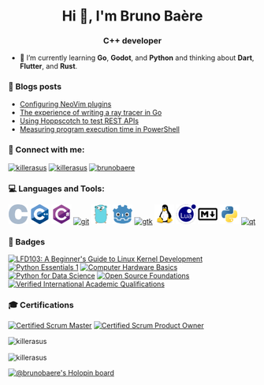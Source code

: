 <h1 align="center">Hi 👋, I'm Bruno Baère</h1>
<h3 align="center">C++ developer</h3>

- 🌱 I’m currently learning **Go**, **Godot**, and **Python** and thinking about **Dart**, **Flutter**, and **Rust**.

### 📕 Blogs posts
<!-- BLOG-POST-LIST:START -->
- [Configuring NeoVim plugins](https://dev.to/killerasus/configuring-neovim-plugins-2kj0)
- [The experience of writing a ray tracer in Go](https://dev.to/killerasus/the-experience-of-writing-a-ray-tracer-in-go-24op)
- [Using Hoppscotch to test REST APIs](https://dev.to/killerasus/using-hoppscotch-to-test-rest-apis-gm5)
- [Measuring program execution time in PowerShell](https://dev.to/killerasus/measuring-program-execution-time-in-powershell-fdg)
<!-- BLOG-POST-LIST:END -->

<h3 align="left">🔗 Connect with me:</h3>
<p align="left">
<a href="https://codepen.io/killerasus" target="blank"><img align="center" src="https://raw.githubusercontent.com/rahuldkjain/github-profile-readme-generator/master/src/images/icons/Social/codepen.svg" alt="killerasus" height="30" width="40" /></a>
<a href="https://dev.to/killerasus" target="blank"><img align="center" src="https://raw.githubusercontent.com/rahuldkjain/github-profile-readme-generator/master/src/images/icons/Social/devto.svg" alt="killerasus" height="30" width="40" /></a>
<a href="https://linkedin.com/in/brunobaere" target="blank"><img align="center" src="https://raw.githubusercontent.com/rahuldkjain/github-profile-readme-generator/master/src/images/icons/Social/linked-in-alt.svg" alt="brunobaere" height="30" width="40" /></a>
</p>

<h3 align="left">💻 Languages and Tools:</h3>
<p align="left"><a href="https://www.cprogramming.com/" target="_blank" rel="noreferrer"><img src="https://raw.githubusercontent.com/devicons/devicon/master/icons/c/c-original.svg" alt="c" width="40" height="40"/></a> <a href="https://www.w3schools.com/cpp/" target="_blank" rel="noreferrer"><img src="https://raw.githubusercontent.com/devicons/devicon/master/icons/cplusplus/cplusplus-original.svg" alt="cplusplus" width="40" height="40"/></a> <a href="https://www.w3schools.com/cs/" target="_blank" rel="noreferrer"><img src="https://raw.githubusercontent.com/devicons/devicon/master/icons/csharp/csharp-original.svg" alt="csharp" width="40" height="40"/></a> <a href="https://git-scm.com/" target="_blank" rel="noreferrer"><img src="https://www.vectorlogo.zone/logos/git-scm/git-scm-icon.svg" alt="git" width="40" height="40"/></a> <a href="https://golang.org" target="_blank" rel="noreferrer"><img src="https://raw.githubusercontent.com/devicons/devicon/master/icons/go/go-original.svg" alt="go" width="40" height="40"/></a> <a href="https://godotengine.org/" target="_blank" rel="noreferrer"><img src="https://raw.githubusercontent.com/devicons/devicon/master/icons/godot/godot-original.svg" alt="godot" width="40" height="40"/></a> <a href="https://www.gtk.org/" target="_blank" rel="noreferrer"><img src="https://upload.wikimedia.org/wikipedia/commons/7/71/GTK_logo.svg" alt="gtk" width="40" height="40"/></a> <a href="https://www.linux.org/" target="_blank" rel="noreferrer"><img src="https://raw.githubusercontent.com/devicons/devicon/master/icons/linux/linux-original.svg" alt="linux" width="40" height="40"/></a> <a href="https://lua.org" target="_blank" rel="noreferrer"><img src="https://raw.githubusercontent.com/devicons/devicon/master/icons/lua/lua-original.svg" alt="lua" width="40" height="40"/></a> <a href="https://www.markdownguide.org/" target="_blank" rel="norefferrer"><img src="https://raw.githubusercontent.com/devicons/devicon/1119b9f84c0290e0f0b38982099a2bd027a48bf1/icons/markdown/markdown-original.svg" alt="markdown" width="40", height="40"/></a> <a href="https://www.python.org/" target="_blank" rel="noreferrer"><img src="https://raw.githubusercontent.com/devicons/devicon/master/icons/python/python-original.svg" alt="python" width="40" height="40"/></a> <a href="https://www.qt.io/" target="_blank" rel="noreferrer"><img src="https://upload.wikimedia.org/wikipedia/commons/0/0b/Qt_logo_2016.svg" alt="qt" width="40" height="40"/></a></p>

### 📛 Badges
<!--START_SECTION:badges-->
<a href="https://www.credly.com/badges/faf7cbfa-c941-4c71-898a-1590825fc728" title="LFD103: A Beginner's Guide to Linux Kernel Development"><img src="https://images.credly.com/size/80x80/images/c6d2f560-62c8-4b89-a825-aa982fdafed7/blob" alt="LFD103: A Beginner's Guide to Linux Kernel Development" width="80" height="80"></a>
<a href="https://www.credly.com/badges/34e6c876-79b8-42d7-a0d0-0c672f0032f0" title="Python Essentials 1"><img src="https://images.credly.com/size/80x80/images/68c0b94d-f6ac-40b1-a0e0-921439eb092e/image.png" alt="Python Essentials 1" width="80" height="80"></a>
<a href="https://www.credly.com/badges/6a14b6a9-d65e-477f-bc33-652561ee577e" title="Computer Hardware Basics"><img src="https://images.credly.com/size/80x80/images/19e742ef-13be-4d26-87ed-ac8f5fd0643c/image.png" alt="Computer Hardware Basics" width="80" height="80"></a>
<a href="https://www.credly.com/badges/7cc492b2-0c0e-4457-8376-435166bf4233" title="Python for Data Science"><img src="https://images.credly.com/size/80x80/images/b40db465-587f-45eb-a854-af8630a630e7/blob" alt="Python for Data Science" width="80" height="80"></a>
<a href="https://www.credly.com/badges/bb855be2-a2be-4c5b-aec6-37ed9c4abb87" title="Open Source Foundations"><img src="https://images.credly.com/size/80x80/images/dd2eca53-5605-42f1-b1c5-0f1f5aba6925/blob" alt="Open Source Foundations" width="80" height="80"></a>
<a href="https://www.credly.com/badges/d7756adc-1f36-479a-9843-026785fe3a60" title="Verified International Academic Qualifications"><img src="https://images.credly.com/size/80x80/images/28243fa9-71f4-4b55-9fb3-eab99e1dff95/image.png" alt="Verified International Academic Qualifications" width="80" height="80"></a>
<!--END_SECTION:badges-->

<h3 align="left">🎓 Certifications</h3>

[![Certified Scrum Master](https://killerasus.github.io/images/csm_seal.png)](https://badgecert.com/bc/html/publicgroup.html?k=bWZsU0tZbjlmQUN0U3lheG9KRkh6dz09 "Certified Scrum Master")
[![Certified Scrum Product Owner](https://killerasus.github.io/images/cspo_seal.png)](https://badgecert.com/bc/html/publicgroup.html?k=bWZsU0tZbjlmQUN0U3lheG9KRkh6dz09 "Certified Scrum Product Owner")


<p><img align="center" src="https://github-readme-stats.vercel.app/api/top-langs?username=killerasus&show_icons=true&locale=en&layout=compact&theme=dracula" alt="killerasus" /></p>

<p><img align="center" src="https://github-readme-stats.vercel.app/api?username=killerasus&show_icons=true&locale=en&theme=dracula" alt="killerasus" /></p>

[![@brunobaere's Holopin board](https://holopin.io/api/user/board?user=brunobaere)](https://holopin.io/@brunobaere)
